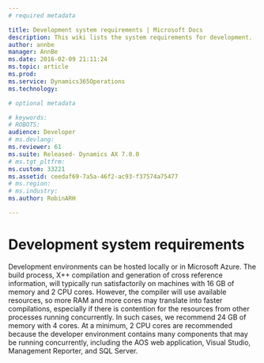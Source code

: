 ```yaml
---
# required metadata

title: Development system requirements | Microsoft Docs
description: This wiki lists the system requirements for development.
author: annbe
manager: AnnBe
ms.date: 2016-02-09 21:11:24
ms.topic: article
ms.prod: 
ms.service: Dynamics365Operations
ms.technology: 

# optional metadata

# keywords: 
# ROBOTS: 
audience: Developer
# ms.devlang: 
ms.reviewer: 61
ms.suite: Released- Dynamics AX 7.0.0
# ms.tgt_pltfrm: 
ms.custom: 33221
ms.assetid: ceedaf69-7a5a-46f2-ac93-f37574a75477
# ms.region: 
# ms.industry: 
ms.author: RobinARH

---
```


# Development system requirements

Development environments can be hosted locally or in Microsoft Azure. The build process, X++ compilation and generation of cross reference information, will typically run satisfactorily on machines with 16 GB of memory and 2 CPU cores. However, the compiler will use available resources, so more RAM and more cores may translate into faster compilations, especially if there is contention for the resources from other processes running concurrently. In such cases, we recommend 24 GB of memory with 4 cores. At a minimum, 2 CPU cores are recommended because the developer environment contains many components that may be running concurrently, including the AOS web application, Visual Studio, Management Reporter, and SQL Server.


